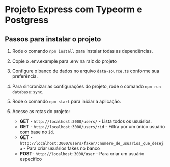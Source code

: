 # Projeto Express com Typeorm e Postgress

## Passos para instalar o projeto

1. Rode o comando `npm install` para instalar todas as dependências.
2. Copie o .env.example para .env na raiz do projeto
3. Configure o banco de dados no arquivo `data-source.ts` conforme sua preferência.
4. Para sincronizar as configurações do projeto, rode o comando `npm run database:sync`.
5. Rode o comando `npm start` para iniciar a aplicação.
6. Acesse as rotas do projeto:

   - **GET** - `http://localhost:3000/users/` - Lista todos os usuários.
   - **GET** - `http://localhost:3000/users/:id` - Filtra por um único usuário com base no `id`.
   - **GET** - `http://localhost:3000/users/faker/:numero_de_usuarios_que_deseja` - Para criar usuários fakes no banco
   - **POST**- `http://localhost:3000/user` - Para criar um usuário específico
